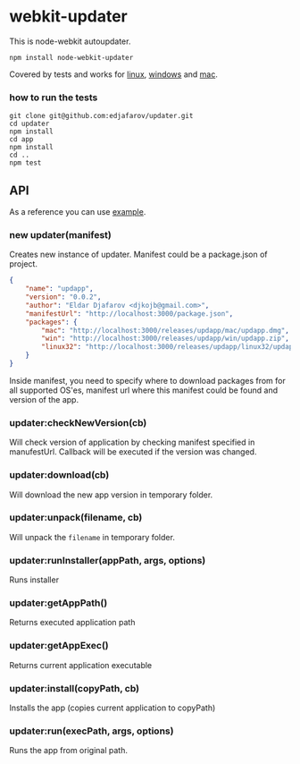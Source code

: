 webkit-updater
=======
This is node-webkit autoupdater.

```
npm install node-webkit-updater
```

Covered by tests and works for [linux](http://screencast.com/t/Je2ptbHhP), [windows](http://screencast.com/t/MSTKqVS3) and [mac](http://screencast.com/t/OXyC5xoA).
### how to run the tests
```
git clone git@github.com:edjafarov/updater.git
cd updater
npm install
cd app
npm install
cd ..
npm test
```

## API
As a reference you can use [example](https://github.com/edjafarov/updater/blob/master/app/index.html).
### new updater(manifest)

Creates new instance of updater. Manifest could be a package.json of project.

```json
{
    "name": "updapp",
    "version": "0.0.2",
    "author": "Eldar Djafarov <djkojb@gmail.com>",
    "manifestUrl": "http://localhost:3000/package.json",
    "packages": {
        "mac": "http://localhost:3000/releases/updapp/mac/updapp.dmg",
        "win": "http://localhost:3000/releases/updapp/win/updapp.zip",
        "linux32": "http://localhost:3000/releases/updapp/linux32/updapp.tar.gz"
    }
}
```

Inside manifest, you need to specify where to download packages from for all supported OS'es, manifest url where this manifest could be found and version of the app.

### updater:checkNewVersion(cb)

Will check version of application by checking manifest specified in manufestUrl. Callback will be executed if the version was changed.
### updater:download(cb)

Will download the new app version in temporary folder.

### updater:unpack(filename, cb)

Will unpack the `filename` in temporary folder.

### updater:runInstaller(appPath, args, options)

Runs installer

### updater:getAppPath()

Returns executed application path

### updater:getAppExec()

Returns current application executable

### updater:install(copyPath, cb)

Installs the app (copies current application to copyPath)

### updater:run(execPath, args, options)

Runs the app from original path.

